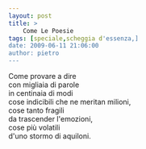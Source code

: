 ```yaml
---
layout: post
title: >
    Come Le Poesie
tags: [speciale,scheggia d'essenza,]
date: 2009-06-11 21:06:00
author: pietro
---
```

Come provare a dire<br/>con migliaia di parole<br/>in centinaia di modi<br/>cose indicibili che ne meritan milioni,<br/>cose tanto fragili<br/>da trascender l'emozioni,<br/>cose più volatili<br/>d'uno stormo di aquiloni.
